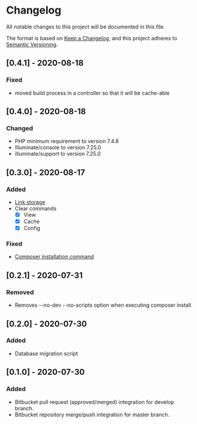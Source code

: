 # Changelog
All notable changes to this project will be documented in this file.

The format is based on [Keep a Changelog](https://keepachangelog.com/en/1.0.0/),
and this project adheres to [Semantic Versioning](https://semver.org/spec/v2.0.0.html).

## [0.4.1] - 2020-08-18
### Fixed
- moved build process in a controller so that it will be cache-able

## [0.4.0] - 2020-08-18
### Changed
- PHP minimum requirement to version 7.4.8
- Illuminate/console to version 7.25.0
- illuminate/support to version 7.25.0

## [0.3.0] - 2020-08-17
### Added
- [Link storage](https://github.com/alephitdev/bitbucket-webhook-package/issues/1)
- Clear commands
  - [x] View
  - [x] Cache
  - [x] Config 

### Fixed
- [Composer installation command](https://github.com/alephitdev/bitbucket-webhook-package/issues/2)


## [0.2.1] - 2020-07-31
### Removed
- Removes --no-dev --no-scripts option when executing composer install

## [0.2.0] - 2020-07-30
### Added
- Database migration script 

## [0.1.0] - 2020-07-30
### Added
- Bitbucket pull request (approved/merged) integration for develop branch.
- Bitbucket repository merge/push integration for master branch.
